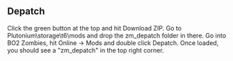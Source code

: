 Depatch
-------------------------------------------------  
Click the green button at the top and hit Download ZIP.
Go to Plutonium\storage\t6\mods and drop the zm_depatch folder in there.
Go into BO2 Zombies, hit Online -> Mods and double click Depatch.
Once loaded, you should see a "zm_depatch" in the top right corner.
